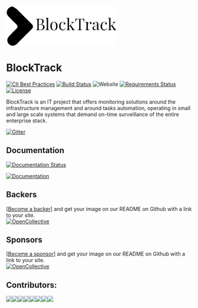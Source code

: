 [![Logo Blocktrack](/BlockTrack.png)](https://blocktrack.ml) 

# BlockTrack
[![CII Best Practices](https://bestpractices.coreinfrastructure.org/projects/569/badge)](https://bestpractices.coreinfrastructure.org/projects/569)
[![Build Status](https://travis-ci.org/blocktrack-ml/Blocktrack.svg?branch=master)](https://travis-ci.org/blocktrack-ml/Blocktrack)
![Website](https://img.shields.io/website/http/blocktrack.ml.svg?down_color=lightgrey&down_message=offline&up_color=blue&up_message=online)
[![Requirements Status](https://requires.io/github/blocktrack-ml/BlockTrack/requirements.svg?branch=master)](https://requires.io/github/blocktrack-ml/BlockTrack/requirements/?branch=master)
[![License](https://img.shields.io/badge/License-Apache%202.0-blue.svg)](https://www.apache.org/licenses/LICENSE-2.0)

BlockTrack is an IT project that offers monitoring solutions around the infrastructure management and around tasks automation, operating in small and large scale systems that demand on-time surveillance of the entire enterprise stack.

[![Gitter](https://badges.gitter.im/BlockTrack_ml/community.svg)](https://gitter.im/BlockTrack_ml/community?utm_source=badge&utm_medium=badge&utm_campaign=pr-badge)

## Documentation
[![Documentation Status](https://readthedocs.org/projects/blocktrack/badge/?version=latest)](https://blocktrack.readthedocs.io/en/latest/?badge=latest) 
  
[![Documentation](https://media.readthedocs.com/corporate/img/header-logo.png)](https://blocktrack.readthedocs.io/en/latest/)  
 

## Backers  
[[Become a backer](https://opencollective.com/blocktrack#backer)] and get your image on our README on Github with a link to your site.  
[![OpenCollective](https://opencollective.com/blocktrack/backers/badge.svg)](#backers)   


## Sponsors  
[[Become a sponsor](https://opencollective.com/blocktrack#sponsor)] and get your image on our README on Github with a link to your site.  
[![OpenCollective](https://opencollective.com/blocktrack/sponsors/badge.svg)](#sponsors)  

## Contributors:
[![](https://sourcerer.io/fame/Hamza2404/blocktrack-ml/blocktrack/images/0)](https://sourcerer.io/fame/Hamza2404/blocktrack-ml/blocktrack/links/0)[![](https://sourcerer.io/fame/Hamza2404/blocktrack-ml/blocktrack/images/1)](https://sourcerer.io/fame/Hamza2404/blocktrack-ml/blocktrack/links/1)[![](https://sourcerer.io/fame/Hamza2404/blocktrack-ml/blocktrack/images/2)](https://sourcerer.io/fame/Hamza2404/blocktrack-ml/blocktrack/links/2)[![](https://sourcerer.io/fame/Hamza2404/blocktrack-ml/blocktrack/images/3)](https://sourcerer.io/fame/Hamza2404/blocktrack-ml/blocktrack/links/3)[![](https://sourcerer.io/fame/Hamza2404/blocktrack-ml/blocktrack/images/4)](https://sourcerer.io/fame/Hamza2404/blocktrack-ml/blocktrack/links/4)[![](https://sourcerer.io/fame/Hamza2404/blocktrack-ml/blocktrack/images/5)](https://sourcerer.io/fame/Hamza2404/blocktrack-ml/blocktrack/links/5)[![](https://sourcerer.io/fame/Hamza2404/blocktrack-ml/blocktrack/images/6)](https://sourcerer.io/fame/Hamza2404/blocktrack-ml/blocktrack/links/6)[![](https://sourcerer.io/fame/Hamza2404/blocktrack-ml/blocktrack/images/7)](https://sourcerer.io/fame/Hamza2404/blocktrack-ml/blocktrack/links/7)
